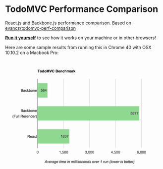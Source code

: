 # TodoMVC Performance Comparison

React.js and Backbone.js performance comparison. Based on [evancz/todomvc-perf-comparison](https://github.com/evancz/todomvc-perf-comparison)

[**Run it yourself**][runner] to see how it works on your machine or in other browsers!

Here are some sample results from running this in Chrome 40 with OSX 10.10.2 on a Macbook Pro:

[![Sample results for Chrome 40 + OSX 10.10.2 on a Macbook Pro](sampleResults.png)][runner]

[runner]: http://hokaccha.github.io/todomvc-perf-comparison/
